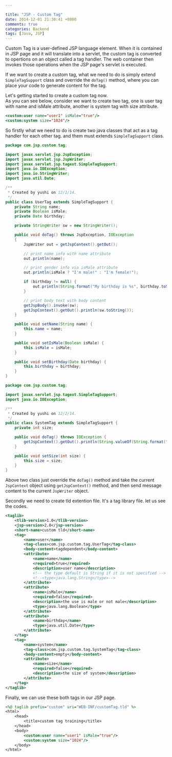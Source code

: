 ```yaml
---

title: "JSP - Custom Tag"
date: 2014-12-01 21:30:41 +0800
comments: true
categories: Backend
tags: [Java, JSP]
---
```

Custom Tag is a user-defined JSP language element. When it is contained in JSP page and it will translate into a servlet, the custom tag is converted to opertions on an object called a tag handler. The web container then invokes those operations when the JSP page's servlet is executed.   

If we want to create a custom tag, what we need to do is simply extend `SimpleTagSupport` class and override the `doTag()` method, where you can place your code to generate content for the tag.   

Let's getting started to create a custom tag now.   
As you can see below, consider we want to create two tag, one is user tag with name and isMale attribute, another is system tag with size attribute.

``` jsp
<custom:user name="user1" isMale="true"/>
<custom:system size="1024"/>
```
<!-- more -->
So firstly what we need to do is create two java classes that act as a tag handler for each other tag. and them must extends `SimpleTagSupport` class.   

``` java UserTag.java
package com.jsp.custom.tag;

import javax.servlet.jsp.JspException;
import javax.servlet.jsp.JspWriter;
import javax.servlet.jsp.tagext.SimpleTagSupport;
import java.io.IOException;
import java.io.StringWriter;
import java.util.Date;

/**
 * Created by yushi on 12/1/14.
 */
public class UserTag extends SimpleTagSupport {
    private String name;
    private Boolean isMale;
    private Date birthday;

    private StringWriter sw = new StringWriter();

    public void doTag() throws JspException, IOException
    {
        JspWriter out = getJspContext().getOut();

        // print name info with name attribute
        out.println(name);

        // print gender info via isMale attribute
        out.println(isMale ? "I'm male!" : "I'm female!");

        if (birthday != null) {
            out.println(String.format("My birthday is %s", birthday.toString()));
        }

        // print body text with body content
        getJspBody().invoke(sw);
        getJspContext().getOut().println(sw.toString());
    }

    public void setName(String name) {
        this.name = name;
    }

    public void setIsMale(Boolean isMale) {
        this.isMale = isMale;
    }

    public void setBirthday(Date birthday) {
        this.birthday = birthday;
    }
}
``` 

``` java SystemTag.java
package com.jsp.custom.tag;

import javax.servlet.jsp.tagext.SimpleTagSupport;
import java.io.IOException;

/**
 * Created by yushi on 12/2/14.
 */
public class SystemTag extends SimpleTagSupport {
    private int size;

    public void doTag() throws IOException {
        getJspContext().getOut().println(String.valueOf(String.format("The system's size is: %s", String.valueOf(size))));
    }

    public void setSize(int size) {
        this.size = size;
    }
}
```

Above two class just override the `doTag()` method and take the current `JspContext` object using `getJspContext()` method, and then send message content to the current `JspWriter` object.   

Secondly we need to create tld extention file. It's a tag library file. let us see the codes.    
``` xml customTag.tld
<taglib>
    <tlib-version>1.0</tlib-version>
    <jsp-version>2.0</jsp-version>
    <short-name>custom tld</short-name>
    <tag>
        <name>user</name>
        <tag-class>com.jsp.custom.tag.UserTag</tag-class>
        <body-content>tagdependent</body-content>
        <attribute>
            <name>name</name>
            <required>true</required>
            <description>user name</description>
            <!-- the type default is String if it is not specified -->
            <!--<type>java.lang.String</type>-->
        </attribute>
        <attribute>
            <name>isMale</name>
            <required>false</required>
            <description>the use is male or not male</description>
            <type>java.lang.Boolean</type>
        </attribute>
        <attribute>
            <name>birthday</name>
            <type>java.util.Date</type>
        </attribute>
    </tag>
    <tag>
        <name>system</name>
        <tag-class>com.jsp.custom.tag.SystemTag</tag-class>
        <body-content>empty</body-content>
        <attribute>
            <name>size</name>
            <required>false</required>
            <description>the size of system</description>
        </attribute>
    </tag>
</taglib>
```

Finally, we can use these both tags in our JSP page.

``` jsp
<%@ taglib prefix="custom" uri="WEB-INF/customTag.tld" %>
<html>
    <head>
        <title>custom tag training</title>
    </head>
    <body>
        <custom:user name="user1" isMale="true"/>
        <custom:system size="1024"/>
    </body>
</html>
```

